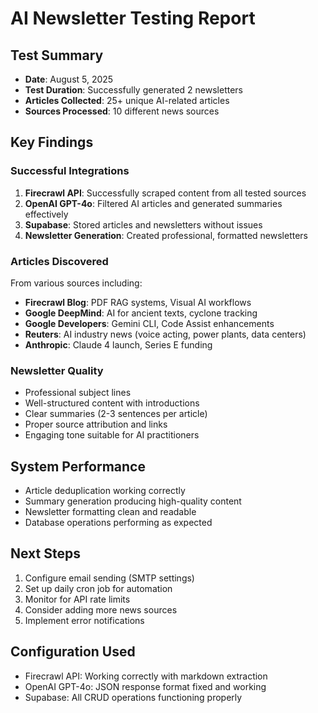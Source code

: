 # AI Newsletter Testing Report

## Test Summary
- **Date**: August 5, 2025
- **Test Duration**: Successfully generated 2 newsletters
- **Articles Collected**: 25+ unique AI-related articles
- **Sources Processed**: 10 different news sources

## Key Findings

### Successful Integrations
1. **Firecrawl API**: Successfully scraped content from all tested sources
2. **OpenAI GPT-4o**: Filtered AI articles and generated summaries effectively
3. **Supabase**: Stored articles and newsletters without issues
4. **Newsletter Generation**: Created professional, formatted newsletters

### Articles Discovered
From various sources including:
- **Firecrawl Blog**: PDF RAG systems, Visual AI workflows
- **Google DeepMind**: AI for ancient texts, cyclone tracking
- **Google Developers**: Gemini CLI, Code Assist enhancements
- **Reuters**: AI industry news (voice acting, power plants, data centers)
- **Anthropic**: Claude 4 launch, Series E funding

### Newsletter Quality
- Professional subject lines
- Well-structured content with introductions
- Clear summaries (2-3 sentences per article)
- Proper source attribution and links
- Engaging tone suitable for AI practitioners

## System Performance
- Article deduplication working correctly
- Summary generation producing high-quality content
- Newsletter formatting clean and readable
- Database operations performing as expected

## Next Steps
1. Configure email sending (SMTP settings)
2. Set up daily cron job for automation
3. Monitor for API rate limits
4. Consider adding more news sources
5. Implement error notifications

## Configuration Used
- Firecrawl API: Working correctly with markdown extraction
- OpenAI GPT-4o: JSON response format fixed and working
- Supabase: All CRUD operations functioning properly